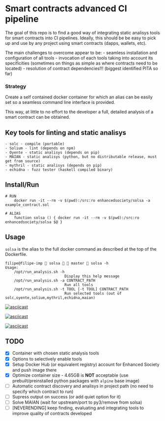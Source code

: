 # Smart contracts advanced CI pipeline

The goal of this repo is to find a good way of integrating static analisys tools for smart contracts into CI pipelines.
Ideally, this should be be easy to pick up and use by any project using smart contracts (dapps, wallets, etc).

The main challenges to overcome appear to be:
    - seamless installation and configuration of all tools
    - invocation of each tools taking into account its specificities (sometimes on things as simple as where contracts need to be located)
    - resolution of contract dependencies!!! (biggest identified PITA so far)

### Strategy

Create a self contained docker container for which an alias can be easily set so a seamless command line interface is provided.

This way, at little to no effort to the developer a full, detailed analysis of a smart contract can be obtained.

## Key tools for linting and static analisys

    - solc - compile (portable)
    - Solium - lint (depends on npm)
    - Oyente - static analisys (depends on pip)
    - MAIAN - static analisys (python, but no distributable release, must get from source)
    - mythril - static analisys (depends on pip)
    - echidna - fuzz tester (haskell compiled binary)

## Install/Run

```
# RUN
    docker run -it --rm -v $(pwd):/src:ro enhancedsociety/solsa -a example_contract.sol

# ALIAS
    function solsa () { docker run -it --rm -v $(pwd):/src:ro enhancedsociety/solsa $@ }
```

## Usage

`solsa` is the alias to the full docker command as described at the top of the Dockerfile.

```
filipe@filipe-imp  solsa   master  solsa -h                        
Usage:
    /opt/run_analysis.sh -h
                           Display this help message
    /opt/run_analysis.sh -a CONTRACT_PATH
                           Run all tools
    /opt/run_analysis.sh -t TOOL [-t TOOL] CONTRACT_PATH
                           Run selected tools (out of solc,oyente,solium,mythril,echidna,maian)
```

[![asciicast](https://asciinema.org/a/aTU1EpinFsNZsH7yx0SfwLvzu.png)](https://asciinema.org/a/aTU1EpinFsNZsH7yx0SfwLvzu)

[![asciicast](https://asciinema.org/a/mAjh4QSLdr9HsJQF8ftoDjnM0.png)](https://asciinema.org/a/mAjh4QSLdr9HsJQF8ftoDjnM0)

[![asciicast](https://asciinema.org/a/eqxJBhDhZo7TmnkHcnBZRa7sh.png)](https://asciinema.org/a/eqxJBhDhZo7TmnkHcnBZRa7sh)

## TODO

  - [x] Container with chosen static analysis tools
  - [x] Options to selectively enable tools
  - [x] Setup Docker Hub (or equivalent registry) account for Enhanced Society and push image there
  - [x] Optimize container size - 4.65GB is **NOT** acceptable (use prebuilt/preinstalled python packages with `alpine` base image)
  - [ ] Automatic contract discovery and analisys in project path (no need to specify which contract to run)
  - [ ] Supress output on success (or add quiet option for it)
  - [ ] Solve MAIAN (wait for upstream/port to py3/remove from solsa)
  - [ ] [NEVERENDING] keep finding, evaluating and integrating tools to improve quality of contracts developed
